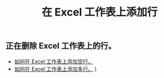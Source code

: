 ﻿---
title: 在 Excel 工作表上添加行
second_title: Aspose.Cells Cloud Documen
linktitle: 广告
type: docs
url: /zh/rows/add/
keywords: Working with adding row on an Excel worksheet. How to add rows on an Excel worksheet
description: Aspose.Cells Cloud REST API 支持在 Excel 工作表上添加行。SDK 支持多种开发语言，包括 Android、C#、Go、Java、NodeJS、Perl、PHP、Python、Ruby 和 Swift。
weight: 20
kwords: Excel、Office 云、REST API、电子表格、PDF、CSV、Json、Markdown、在 Excel 工作表上添加行
---
## 正在删除 Excel 工作表上的行。

- [如何在 Excel 工作表上添加空行。](/cells/zh/rows/add/row/) 
- [如何在 Excel 工作表上添加多行。](/cells/zh/rows/add/rows/) ) 
